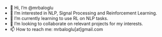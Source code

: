 - 👋 Hi, I’m @mrbaloglu
- 👀 I’m interested in NLP, Signal Processing and Reinforcement Learning.
- 🌱 I’m currently learning to use RL on NLP tasks.
- 💞️ I’m looking to collaborate on relevant projects for my interests.
- 📫 How to reach me: mrbaloglu[at]gmail.com

<!---
mrbaloglu/mrbaloglu is a ✨ special ✨ repository because its `README.md` (this file) appears on your GitHub profile.
You can click the Preview link to take a look at your changes.
--->
